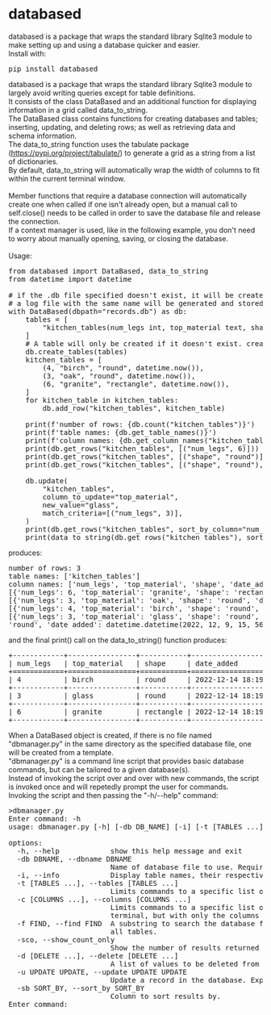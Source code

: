 # databased
databased is a package that wraps the standard library Sqlite3 module to make setting up and using a database quicker and easier.<br>
Install with:
<pre>pip install databased</pre>
databased is a package that wraps the standard library Sqlite3 module to largely avoid writing queries except for table definitions.<br>
It consists of the class DataBased and an additional function for displaying information in a grid called data_to_string.<br>
The DataBased class contains functions for creating databases and tables; inserting, updating, and deleting rows; 
as well as retrieving data and schema information.<br>
The data_to_string function uses the tabulate package (https://pypi.org/project/tabulate/) to generate a grid as a string from a list of dictionaries.<br>
By default, data_to_string will automatically wrap the width of columns to fit within the current terminal window.<br><br>
Member functions that require a database connection will
automatically create one when called if one isn't already open,
but a manual call to self.close() needs to be called in order to
save the database file and release the connection.<br>
If a context manager is used, like in the following example, you don't need to worry about manually opening, saving, or closing the database.<br>
<br>
Usage:
<pre>
from databased import DataBased, data_to_string
from datetime import datetime

# if the .db file specified doesn't exist, it will be created
# a log file with the same name will be generated and stored in the same directory
with DataBased(dbpath="records.db") as db:
    tables = [
        "kitchen_tables(num_legs int, top_material text, shape text, date_added timestamp)"
    ]
    # A table will only be created if it doesn't exist. create_tables() will not overwrite an existing table.
    db.create_tables(tables)
    kitchen_tables = [
        (4, "birch", "round", datetime.now()),
        (3, "oak", "round", datetime.now()),
        (6, "granite", "rectangle", datetime.now()),
    ]
    for kitchen_table in kitchen_tables:
        db.add_row("kitchen_tables", kitchen_table)

    print(f'number of rows: {db.count("kitchen_tables")}')
    print(f'table names: {db.get_table_names()}')
    print(f'column names: {db.get_column_names("kitchen_tables")}')
    print(db.get_rows("kitchen_tables", [("num_legs", 6)]))
    print(db.get_rows("kitchen_tables", [("shape", "round")], sort_by_column="num_legs"))
    print(db.get_rows("kitchen_tables", [("shape", "round"), ("num_legs", 4)]))

    db.update(
        "kitchen_tables",
        column_to_update="top_material",
        new_value="glass",
        match_criteria=[("num_legs", 3)],
    )
    print(db.get_rows("kitchen_tables", sort_by_column="num_legs"))
    print(data_to_string(db.get_rows("kitchen_tables"), sort_key="top_material"))
</pre>
produces:
<pre>
number of rows: 3
table names: ['kitchen_tables']
column names: ['num_legs', 'top_material', 'shape', 'date_added']
[{'num_legs': 6, 'top_material': 'granite', 'shape': 'rectangle', 'date_added': datetime.datetime(2022, 12, 9, 15, 56, 56, 543549)}]
[{'num_legs': 3, 'top_material': 'oak', 'shape': 'round', 'date_added': datetime.datetime(2022, 12, 9, 15, 56, 56, 543549)}, {'num_legs': 4, 'top_material': 'birch', 'shape': 'round', 'date_added': datetime.datetime(2022, 12, 9, 15, 56, 56, 543549)}]
[{'num_legs': 4, 'top_material': 'birch', 'shape': 'round', 'date_added': datetime.datetime(2022, 12, 9, 15, 56, 56, 543549)}]
[{'num_legs': 3, 'top_material': 'glass', 'shape': 'round', 'date_added': datetime.datetime(2022, 12, 9, 15, 56, 56, 543549)}, {'num_legs': 4, 'top_material': 'birch', 'shape': 
'round', 'date_added': datetime.datetime(2022, 12, 9, 15, 56, 56, 543549)}, {'num_legs': 6, 'top_material': 'granite', 'shape': 'rectangle', 'date_added': datetime.datetime(2022, 12, 9, 15, 56, 56, 543549)}]
</pre>
and the final print() call on the data_to_string() function produces:
<pre>
+------------+----------------+-----------+-----------------------------+
| num_legs   | top_material   | shape     | date_added                  |
+============+================+===========+=============================+
| 4          | birch          | round     | 2022-12-14 18:19:31.501745  |
+------------+----------------+-----------+-----------------------------+
| 3          | glass          | round     | 2022-12-14 18:19:31.501745  |
+------------+----------------+-----------+-----------------------------+
| 6          | granite        | rectangle | 2022-12-14 18:19:31.501745  |
+------------+----------------+-----------+-----------------------------+
</pre>
When a DataBased object is created, if there is no file named "dbmanager.py"
in the same directory as the specified database file, one will be created from
a template.<br>
"dbmanager.py" is a command line script that provides basic database commands,
but can be tailored to a given database(s).<br>
Instead of invoking the script over and over with new commands,
the script is invoked once and will repetedly prompt the user for commands.<br>
Invoking the script and then passing the "-h/--help" command:
<pre>
>dbmanager.py
Enter command: -h
usage: dbmanager.py [-h] [-db DB_NAME] [-i] [-t [TABLES ...]] [-c [COLUMNS ...]] [-f FIND] [-sco] [-d [DELETE ...]] [-u UPDATE UPDATE] [-sb SORT_BY]

options:
  -h, --help            show this help message and exit
  -db DBNAME, --dbname DBNAME
                        Name of database file to use. Required on the first loop if no default is set, but subsequent loops will resuse the same database unless a new one is provided through this arg.
  -i, --info            Display table names, their respective columns, and how many records they contain. If a -t/--tables arg is passed, just the columns and row count for those tables will be shown.
  -t [TABLES ...], --tables [TABLES ...]
                        Limits commands to a specific list of tables. Optional for some commands, required for others. If this is the only arg given (besides -db if not already set), the whole table will be printed to the terminal.
  -c [COLUMNS ...], --columns [COLUMNS ...]
                        Limits commands to a specific list of columns. Optional for some commands, required for others. If this and -t are the only args given (besides -db if not already set), the whole table will be printed to the
                        terminal, but with only the columns provided with this arg.
  -f FIND, --find FIND  A substring to search the database for. If a -c/--columns arg(s) is not given, the values will be matched against all columns. Similarly, if a -t/--tables arg(s) is not given, the values will be searched for in
                        all tables.
  -sco, --show_count_only
                        Show the number of results returned by -f/--find, but don't print the results to the terminal.
  -d [DELETE ...], --delete [DELETE ...]
                        A list of values to be deleted from the database. A -c/--columns arg must be supplied. A -t/--tables arg must be supplied.
  -u UPDATE UPDATE, --update UPDATE UPDATE
                        Update a record in the database. Expects two arguments: the current value and the new value. A -c/--columns arg must be supplied. A -t/--tables arg must be supplied.
  -sb SORT_BY, --sort_by SORT_BY
                        Column to sort results by.
Enter command:
</pre>